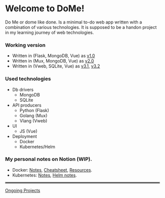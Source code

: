 # Welcome to DoMe!

Do Me or dome like done. Is a minimal to-do web app written with a combination of various technologies.
It is supposed to be a handon project in my learning journey of web technologies.

### Working version

- Written in (Flask, MongoDB, Vue) as <a href="https://github.com/Omarabdul3ziz/dome/tree/v1.0" target="_blank">v1.0</a>
- Written in (Mux, MongoDB, Vue) as <a href="https://github.com/Omarabdul3ziz/dome/tree/v2.0" target="_blank">v2.0</a>
- Written in (Vweb, SQLite, Vue) as [v3.1](https://github.com/Omarabdul3ziz/dome/tree/v3.1), [v3.2](https://github.com/Omarabdul3ziz/dome/tree/v3.2)

### Used technologies

- Db drivers
  - MongoDB
  - SQLite
- API producers
  - Python (Flask)
  - Golang (Mux)
  - Vlang (Vweb)
- UI
  - JS (Vue)
- Deployment
  - Docker
  - Kubernetes/Helm


### My personal notes on Notion (WIP).
- Docker: [Notes](https://robust-dryosaurus-f97.notion.site/Notes-6ddd681fdb194e248a6cc87ff859ddc8), [Cheatsheet](https://robust-dryosaurus-f97.notion.site/Cheatsheet-711a6dabade54595a1cea9797c0fc6fb), [Resources](https://robust-dryosaurus-f97.notion.site/Resources-36d81cd2e5b14523a52a6b0868465b47).
- Kubernetes: [Notes](https://robust-dryosaurus-f97.notion.site/Kubernetes-Notes-d74cefab6a1f483cba979cd6ad818057), [Helm notes](https://robust-dryosaurus-f97.notion.site/Helm-Notes-3def7d90ede14ce5b6f6c9c15886cdab).


<hr style="border:2px solid gray">

[Ongoing Projects](https://github.com/Omarabdul3ziz/dome/projects)

